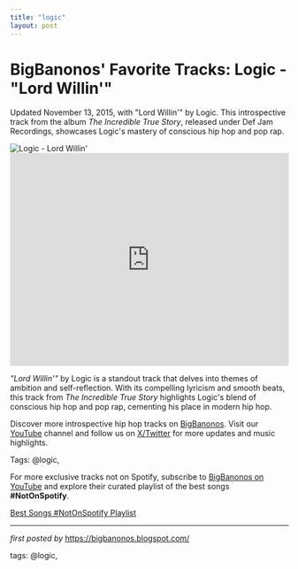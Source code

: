 ```yaml
---
title: "logic"
layout: post
---
```

<!-- Post Title -->
<h1 >BigBanonos' Favorite Tracks: Logic - "Lord Willin'"</h1> <!-- Introductory Text -->
<p >Updated November 13, 2015, with "Lord Willin'" by Logic. This introspective track from the album <em>The Incredible True Story</em>, released under Def Jam Recordings, showcases Logic's mastery of conscious hip hop and pop rap.</p> <!-- Featured Image -->
<div > <img src="https://img.merchbar.com/product/crop/1616/348473/AHNI22-1713225863-1024x1024-1713225842-true.jpg?q=40&fit=crop&crop=faces,entropy&w=1600&h=900" alt="Logic - Lord Willin'" />
</div> <!-- YouTube Video Embed -->
<div > <iframe width="100%" height="385" src="https://www.youtube.com/embed/cqTrC1fEnUk" title="Logic - Lord Willin' (Official Audio)" frameborder="0" allow="accelerometer; autoplay; clipboard-write; encrypted-media; gyroscope; picture-in-picture; web-share" referrerpolicy="strict-origin-when-cross-origin" allowfullscreen></iframe>
</div> <!-- Song Information -->
<div > <p><em>"Lord Willin'"</em> by Logic is a standout track that delves into themes of ambition and self-reflection. With its compelling lyricism and smooth beats, this track from <em>The Incredible True Story</em> highlights Logic's blend of conscious hip hop and pop rap, cementing his place in modern hip hop.</p>
</div> <!-- Footer Links -->
<div > <p>Discover more introspective hip hop tracks on <a href="https://bigbanonos.blogspot.com/" target="_blank">BigBanonos</a>. Visit our <a href="https://www.youtube.com/@BigBanonos" target="_blank">YouTube</a> channel and follow us on <a href="https://x.com/bigbanonos" target="_blank">X/Twitter</a> for more updates and music highlights.</p>
</div> <!-- Tags -->
<p >Tags: @logic,</p>


<!--Subscribe and Playlist Links-->
<div>
    <p>For more exclusive tracks not on Spotify, subscribe to <a href="https://www.youtube.com/@BigBanonos" target="_blank">BigBanonos on YouTube</a> and explore their curated playlist of the best songs <strong>#NotOnSpotify</strong>.</p>
    <p><a href="https://www.youtube.com/playlist?list=PLtuNtuTatqI0kFahUCbtbfenC_ET5O_tr" target="_blank">Best Songs #NotOnSpotify Playlist<br /></a></p></div>

<hr />

<p><em>first posted by</em> <a href="https://bigbanonos.blogspot.com/" rel="noopener" target="_new">https://bigbanonos.blogspot.com/</a></p>

<p>tags: @logic,</p>
